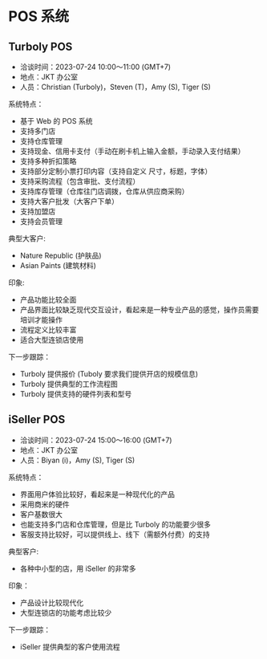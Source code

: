 # POS 系统

## Turboly POS

* 洽谈时间：2023-07-24 10:00～11:00 (GMT+7)
* 地点：JKT 办公室
* 人员：Christian (Turboly)，Steven (T)，Amy (S), Tiger (S)

系统特点：

* 基于 Web 的 POS 系统
* 支持多门店
* 支持仓库管理
* 支持现金、信用卡支付（手动在刷卡机上输入金额，手动录入支付结果）
* 支持多种折扣策略
* 支持部分定制小票打印内容（支持自定义 尺寸，标题，字体）
* 支持采购流程（包含审批、支付流程）
* 支持库存管理（仓库往门店调拨，仓库从供应商采购）
* 支持大客户批发（大客户下单）
* 支持加盟店
* 支持会员管理

典型大客户:

* Nature Republic (护肤品)
* Asian Paints (建筑材料)

印象:

* 产品功能比较全面
* 产品界面比较缺乏现代交互设计，看起来是一种专业产品的感觉，操作员需要培训才能操作
* 流程定义比较丰富
* 适合大型连锁店使用

下一步跟踪：

* Turboly 提供报价 (Tuboly 要求我们提供开店的规模信息)
* Turboly 提供典型的工作流程图
* Turboly 提供支持的硬件列表和型号

## iSeller POS

* 洽谈时间：2023-07-24 15:00～16:00 (GMT+7)
* 地点：JKT 办公室
* 人员：Biyan (i)，Amy (S), Tiger (S)

系统特点：

* 界面用户体验比较好，看起来是一种现代化的产品
* 采用商米的硬件
* 客户基数很大
* 也能支持多门店和仓库管理，但是比 Turboly 的功能要少很多
* 客服支持比较好，可以提供线上、线下（需额外付费）的支持

典型客户:

* 各种中小型的店，用 iSeller 的非常多

印象：

* 产品设计比较现代化
* 大型连锁店的功能考虑比较少

下一步跟踪：

* iSeller 提供典型的客户使用流程


